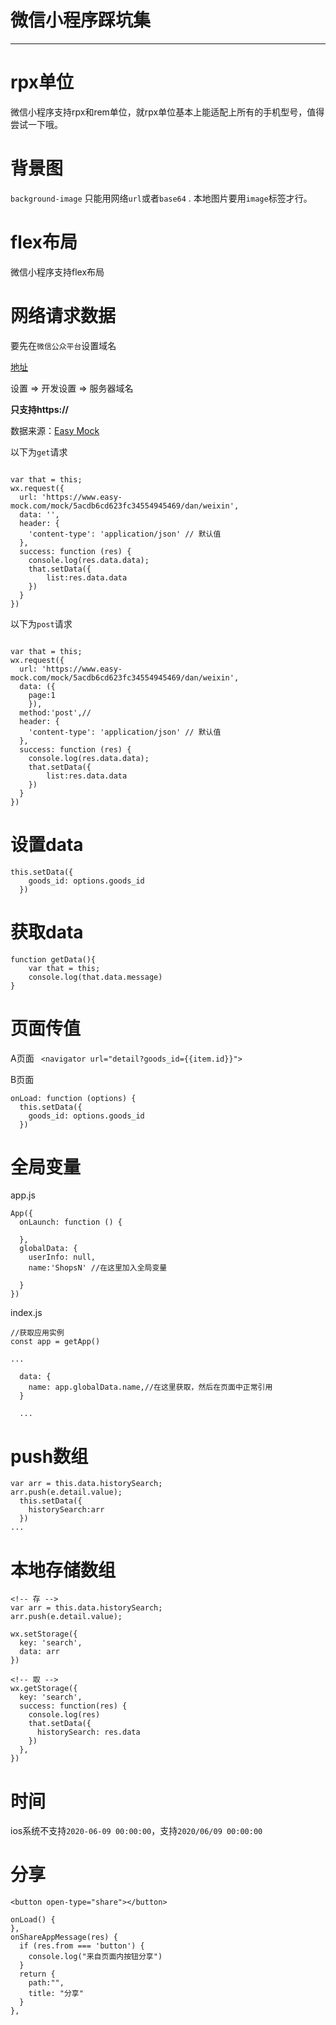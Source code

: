 #  微信小程序踩坑集

---
# rpx单位

微信小程序支持rpx和rem单位，就rpx单位基本上能适配上所有的手机型号，值得尝试一下哦。

# 背景图

`background-image` 只能用网络`url`或者`base64` . 本地图片要用`image`标签才行。

# flex布局

微信小程序支持flex布局

# 网络请求数据

要先在`微信公众平台`设置域名

[地址](https://mp.weixin.qq.com/wxopen/devprofile?action=get_profile&token=1026094927&lang=zh_CN)

设置 => 开发设置 => 服务器域名

**只支持https://**

数据来源：[Easy Mock](https://www.easy-mock.com)

以下为`get`请求

```
    
var that = this;
wx.request({
  url: 'https://www.easy-mock.com/mock/5acdb6cd623fc34554945469/dan/weixin', 
  data: '',
  header: {
    'content-type': 'application/json' // 默认值
  },
  success: function (res) {
    console.log(res.data.data);
    that.setData({
        list:res.data.data
    })
  }
})
```

以下为`post`请求

```
    
var that = this;
wx.request({
  url: 'https://www.easy-mock.com/mock/5acdb6cd623fc34554945469/dan/weixin', 
  data: ({
    page:1
    }),
  method:'post',//
  header: {
    'content-type': 'application/json' // 默认值
  },
  success: function (res) {
    console.log(res.data.data);
    that.setData({
        list:res.data.data
    })
  }
})
```

# 设置data

```
this.setData({
    goods_id: options.goods_id
  })
```

# 获取data

```
function getData(){
    var that = this;
    console.log(that.data.message)
}
```


# 页面传值 

A页面
` <navigator url="detail?goods_id={{item.id}}">`

B页面
```
onLoad: function (options) {
  this.setData({
    goods_id: options.goods_id
  })
```


# 全局变量

app.js

```
App({
  onLaunch: function () {
 
  },
  globalData: {
    userInfo: null,
    name:'ShopsN' //在这里加入全局变量

  }
})
```

index.js

```
//获取应用实例
const app = getApp()

...

  data: {
    name: app.globalData.name,//在这里获取，然后在页面中正常引用
  }

  ...

```

# push数组

```
var arr = this.data.historySearch;
arr.push(e.detail.value);
  this.setData({
    historySearch:arr
  })
...
```

# 本地存储数组

```
<!-- 存 -->
var arr = this.data.historySearch;
arr.push(e.detail.value);

wx.setStorage({
  key: 'search',
  data: arr
})

<!-- 取 -->
wx.getStorage({
  key: 'search',
  success: function(res) {
    console.log(res)
    that.setData({
      historySearch: res.data
    })
  },
})
```

# 时间

ios系统不支持`2020-06-09 00:00:00`，支持`2020/06/09 00:00:00`

# 分享

```
<button open-type="share"></button>
```

```
onLoad() {
},
onShareAppMessage(res) {
  if (res.from === 'button') {
    console.log("来自页面内按钮分享")
  }
  return {
    path:"",
    title: "分享"
  }
},
```
